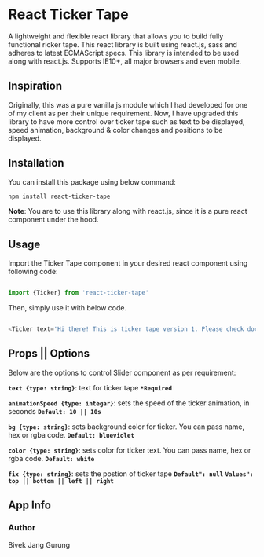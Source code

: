 # React Ticker Tape

A lightweight and flexible react library that allows you to build fully functional ricker tape. This react library is built using react.js, sass and adheres to latest ECMAScript specs. This library is intended to be used along with react.js.
Supports IE10+, all major browsers and even mobile.

## Inspiration

Originally, this was a pure vanilla js module which I had developed for one of my client as per their unique requirement. Now, I have upgraded this library to have more control over ticker tape such as text to be displayed, speed animation, background & color changes and positions to be displayed.


## Installation

You can install this package using below command:

```bash
npm install react-ticker-tape
```

**Note**: You are to use this library along with react.js, since it is a pure react component under the hood.

## Usage

Import the Ticker Tape component in your desired react component using following code:


```javascript

import {Ticker} from 'react-ticker-tape'

```

Then, simply use it with below code.


```javascript

<Ticker text='Hi there! This is ticker tape version 1. Please check documentation on how to embed this library to your react project. Cheers!' />
```


## Props || Options

Below are the options to control Slider component as per requirement:

**`text {type: string}`**: text for ticker tape **`*Required`**

**`animationSpeed {type: integar}`**: sets the speed of the ticker animation, in seconds **`Default: 10 || 10s`**

**`bg {type: string}`**: sets background color for ticker. You can pass name, hex or rgba code. **`Default: blueviolet`**

**`color {type: string}`**: sets color for ticker text. You can pass name, hex or rgba code. **`Default: white`**

**`fix {type: string}`**: sets the postion of ticker tape **`Default": null`** **`Values": top || bottom || left || right`**


## App Info
### Author
Bivek Jang Gurung